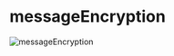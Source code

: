 # messageEncryption
![messageEncryption](https://user-images.githubusercontent.com/96654573/208321548-63b55dd3-2c18-4e07-9533-bc330a3ca174.png)
